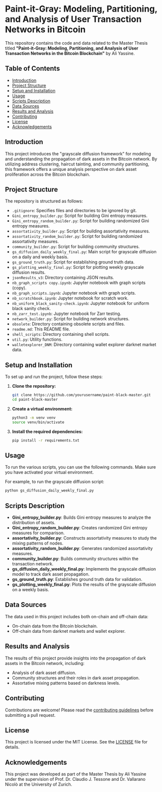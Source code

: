 # Paint-it-Gray: Modeling, Partitioning, and Analysis of User Transaction Networks in Bitcoin

This repository contains the code and data related to the Master Thesis titled **"Paint-it-Gray: Modeling, Partitioning, and Analysis of User Transaction Networks in the Bitcoin Blockchain"** by Ali Yassine.

## Table of Contents
- [Introduction](#introduction)
- [Project Structure](#project-structure)
- [Setup and Installation](#setup-and-installation)
- [Usage](#usage)
- [Scripts Description](#scripts-description)
- [Data Sources](#data-sources)
- [Results and Analysis](#results-and-analysis)
- [Contributing](#contributing)
- [License](#license)
- [Acknowledgements](#acknowledgements)

## Introduction
This project introduces the "grayscale diffusion framework" for modeling and understanding the propagation of dark assets in the Bitcoin network. By utilizing address clustering, haircut tainting, and community partitioning, this framework offers a unique analysis perspective on dark asset proliferation across the Bitcoin blockchain.

## Project Structure
The repository is structured as follows:
- `.gitignore`: Specifies files and directories to be ignored by git.
- `Gini_entropy_builder.py`: Script for building Gini entropy measures.
- `Gini_entropy_random_builder.py`: Script for building randomized Gini entropy measures.
- `assortativity_builder.py`: Script for building assortativity measures.
- `assortativity_random_builder.py`: Script for building randomized assortativity measures.
- `community_builder.py`: Script for building community structures.
- `gs_diffusion_daily_weekly_final.py`: Main script for grayscale diffusion on a daily and weekly basis.
- `gs_ground_truth.py`: Script for establishing ground truth data.
- `gs_plotting_weekly_final.py`: Script for plotting weekly grayscale diffusion results.
- `jsonResults_v3`: Directory containing JSON results.
- `nb_graph_scripts copy.ipynb`: Jupyter notebook with graph scripts (copy).
- `nb_graph_scripts.ipynb`: Jupyter notebook with graph scripts.
- `nb_scratchbook.ipynb`: Jupyter notebook for scratch work.
- `nb_uniform_black_sanity-check.ipynb`: Jupyter notebook for uniform black sanity check.
- `nb_zarr_test.ipynb`: Jupyter notebook for Zarr testing.
- `network_builder.py`: Script for building network structures.
- `obsolete`: Directory containing obsolete scripts and files.
- `readme.md`: This README file.
- `shell_scripts`: Directory containing shell scripts.
- `util.py`: Utility functions.
- `walletexplorer_DNM`: Directory containing wallet explorer darknet market data.

## Setup and Installation
To set up and run the project, follow these steps:

1. **Clone the repository:**
   ```bash
   git clone https://github.com/yourusername/paint-black-master.git
   cd paint-black-master
   ```

2. **Create a virtual environment:**
   ```bash
   python3 -m venv venv
   source venv/bin/activate
   ```

3. **Install the required dependencies:**
   ```bash
   pip install -r requirements.txt
   ```

## Usage
To run the various scripts, you can use the following commands. Make sure you have activated your virtual environment.

For example, to run the grayscale diffusion script:
```bash
python gs_diffusion_daily_weekly_final.py
```

## Scripts Description
- **Gini_entropy_builder.py**: Builds Gini entropy measures to analyze the distribution of assets.
- **Gini_entropy_random_builder.py**: Creates randomized Gini entropy measures for comparison.
- **assortativity_builder.py**: Constructs assortativity measures to study the mixing patterns of nodes.
- **assortativity_random_builder.py**: Generates randomized assortativity measures.
- **community_builder.py**: Builds community structures within the transaction network.
- **gs_diffusion_daily_weekly_final.py**: Implements the grayscale diffusion model to track dark asset propagation.
- **gs_ground_truth.py**: Establishes ground truth data for validation.
- **gs_plotting_weekly_final.py**: Plots the results of the grayscale diffusion on a weekly basis.

## Data Sources
The data used in this project includes both on-chain and off-chain data:
- On-chain data from the Bitcoin blockchain.
- Off-chain data from darknet markets and wallet explorer.

## Results and Analysis
The results of this project provide insights into the propagation of dark assets in the Bitcoin network, including:
- Analysis of dark asset diffusion.
- Community structures and their roles in dark asset propagation.
- Assortative mixing patterns based on darkness levels.

## Contributing
Contributions are welcome! Please read the [contributing guidelines](CONTRIBUTING.md) before submitting a pull request.

## License
This project is licensed under the MIT License. See the [LICENSE](LICENSE) file for details.

## Acknowledgements
This project was developed as part of the Master Thesis by Ali Yassine under the supervision of Prof. Dr. Claudio J. Tessone and Dr. Vallarano Nicolò at the University of Zurich.
